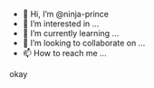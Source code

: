 - 👋 Hi, I’m @ninja-prince
- 👀 I’m interested in ...
- 🌱 I’m currently learning ...
- 💞️ I’m looking to collaborate on ...
- 📫 How to reach me ...

<!---
ninja-prince/ninja-prince is a ✨ special ✨ repository because its `README.md` (this file) appears on your GitHub profile.
You can click the Preview link to take a look at your changes.
--->
okay
